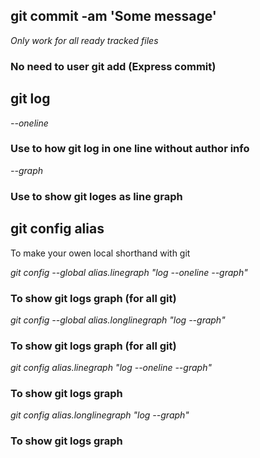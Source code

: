 **git commit -am 'Some message'**
----------

*Only work for all ready tracked files*
### No need to user git add (Express commit)




**git log**
----------
*--oneline*
### Use to how git log in one line without author info 

*--graph*
### Use to show git loges as line graph

**git config alias**
----------
To make your owen local shorthand with git 

*git config --global alias.linegraph "log --oneline --graph"*
### To show git logs graph (for all git)

*git config --global alias.longlinegraph "log --graph"*
### To show git logs graph (for all git)

*git config alias.linegraph "log --oneline --graph"*
### To show git logs graph

*git config alias.longlinegraph "log --graph"*
### To show git logs graph